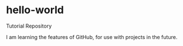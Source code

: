 # hello-world
Tutorial Repository

I am learning the features of GitHub, for use with projects in the future.
